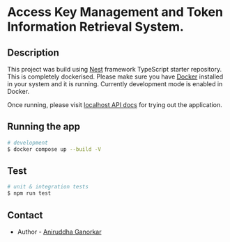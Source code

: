 # Access Key Management and Token Information Retrieval System.


## Description

This project was build using [Nest](https://github.com/nestjs/nest) framework TypeScript starter repository. This is completely dockerised. 
Please make sure you have [Docker](https://www.docker.com/) installed in your system and it is running. Currently development mode is enabled in Docker.

Once running, please visit [localhost API docs](http://localhost:3000/api-docs) for trying out the application.

## Running the app

```bash
# development
$ docker compose up --build -V

```

## Test

```bash
# unit & integration tests
$ npm run test

```


## Contact

- Author - [Aniruddha Ganorkar](https://github.com/Aniruddhaganorkar)
